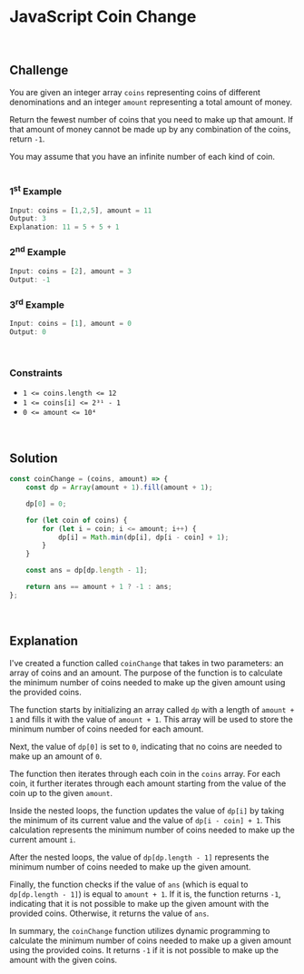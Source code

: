 # JavaScript Coin Change
<br/>

## Challenge
You are given an integer array `coins` representing coins of different denominations and an integer `amount` representing a total amount of money.

Return the fewest number of coins that you need to make up that amount. If that amount of money cannot be made up by any combination of the coins, return `-1`.

You may assume that you have an infinite number of each kind of coin.
<br/>
<br/>

### 1<sup>st</sup> Example

```JavaScript
Input: coins = [1,2,5], amount = 11
Output: 3
Explanation: 11 = 5 + 5 + 1
```

### 2<sup>nd</sup> Example

```JavaScript
Input: coins = [2], amount = 3
Output: -1
```

### 3<sup>rd</sup> Example

```JavaScript
Input: coins = [1], amount = 0
Output: 0
```

<br/>

### Constraints

- `1 <= coins.length <= 12`
- `1 <= coins[i] <= 2³¹ - 1`
- `0 <= amount <= 10⁴`

<br/>

## Solution

```JavaScript
const coinChange = (coins, amount) => {
    const dp = Array(amount + 1).fill(amount + 1);

    dp[0] = 0;

    for (let coin of coins) {
        for (let i = coin; i <= amount; i++) {
            dp[i] = Math.min(dp[i], dp[i - coin] + 1);
        }
    }

    const ans = dp[dp.length - 1];

    return ans == amount + 1 ? -1 : ans;
};
```

<br/>

## Explanation

I've created a function called `coinChange` that takes in two parameters: an array of coins and an amount. The purpose of the function is to calculate the minimum number of coins needed to make up the given amount using the provided coins.
<br/>

The function starts by initializing an array called `dp` with a length of `amount + 1` and fills it with the value of `amount + 1`. This array will be used to store the minimum number of coins needed for each amount.
<br/>

Next, the value of `dp[0]` is set to `0`, indicating that no coins are needed to make up an amount of `0`.
<br/>

The function then iterates through each coin in the `coins` array. For each coin, it further iterates through each amount starting from the value of the coin up to the given `amount`.
<br/>

Inside the nested loops, the function updates the value of `dp[i]` by taking the minimum of its current value and the value of `dp[i - coin] + 1`. This calculation represents the minimum number of coins needed to make up the current amount `i`.
<br/>

After the nested loops, the value of `dp[dp.length - 1]` represents the minimum number of coins needed to make up the given amount.
<br/>

Finally, the function checks if the value of `ans` (which is equal to `dp[dp.length - 1]`) is equal to `amount + 1`. If it is, the function returns `-1`, indicating that it is not possible to make up the given amount with the provided coins. Otherwise, it returns the value of `ans`.
<br/>

In summary, the `coinChange` function utilizes dynamic programming to calculate the minimum number of coins needed to make up a given amount using the provided coins. It returns `-1` if it is not possible to make up the amount with the given coins.
<br/>
<br/>